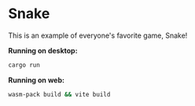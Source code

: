 # Snake

This is an example of everyone's favorite game, Snake!

**Running on desktop:**

```sh
cargo run
```

**Running on web:**

```sh
wasm-pack build && vite build
```

